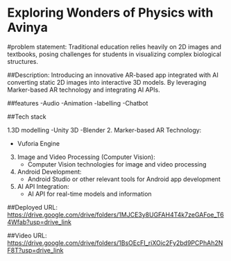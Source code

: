 # Exploring Wonders of Physics with Avinya
#problem statement: Traditional education relies heavily on 2D images and textbooks, posing challenges for students in visualizing complex biological structures. 

##Description: Introducing an innovative AR-based app integrated with AI  converting static 2D images into interactive 3D models. By leveraging Marker-based AR technology and integrating AI APIs. 


##features
-Audio
-Animation
-labelling
-Chatbot

##Tech stack


1.3D modelling
-Unity 3D
-Blender
2. Marker-based AR Technology:
   - Vuforia Engine
3. Image and Video Processing (Computer Vision):
   - Computer Vision technologies for image and video processing
4. Android Development:
   - Android Studio or other relevant tools for Android app development
5. AI API Integration:
   - AI API for real-time models and information


##Deployed URL:
https://drive.google.com/drive/folders/1MJCE3y8UGFAH4T4k7zeGAFoe_T64Wfab?usp=drive_link

##Video URL:
https://drive.google.com/drive/folders/1BsOEcFI_riXOic2Fy2bd9PCPhAh2NF8T?usp=drive_link
